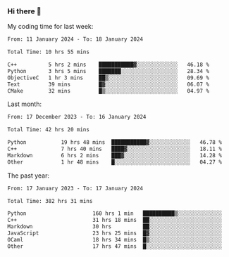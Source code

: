 ### Hi there 👋

My coding time for last week:

<!--START_SECTION:week-->

```txt
From: 11 January 2024 - To: 18 January 2024

Total Time: 10 hrs 55 mins

C++          5 hrs 2 mins    ███████████▓░░░░░░░░░░░░░   46.18 %
Python       3 hrs 5 mins    ███████░░░░░░░░░░░░░░░░░░   28.34 %
ObjectiveC   1 hr 3 mins     ██▒░░░░░░░░░░░░░░░░░░░░░░   09.69 %
Text         39 mins         █▓░░░░░░░░░░░░░░░░░░░░░░░   06.07 %
CMake        32 mins         █▒░░░░░░░░░░░░░░░░░░░░░░░   04.97 %
```

<!--END_SECTION:week-->

Last month:

<!--START_SECTION:month-->

```txt
From: 17 December 2023 - To: 16 January 2024

Total Time: 42 hrs 20 mins

Python           19 hrs 48 mins  ███████████▓░░░░░░░░░░░░░   46.78 %
C++              7 hrs 40 mins   ████▓░░░░░░░░░░░░░░░░░░░░   18.11 %
Markdown         6 hrs 2 mins    ███▓░░░░░░░░░░░░░░░░░░░░░   14.28 %
Other            1 hr 48 mins    █░░░░░░░░░░░░░░░░░░░░░░░░   04.27 %
```

<!--END_SECTION:month-->

The past year:

<!--START_SECTION:year-->

```txt
From: 17 January 2023 - To: 17 January 2024

Total Time: 382 hrs 31 mins

Python                     160 hrs 1 min   ██████████▒░░░░░░░░░░░░░░   41.83 %
C++                        31 hrs 18 mins  ██░░░░░░░░░░░░░░░░░░░░░░░   08.18 %
Markdown                   30 hrs          ██░░░░░░░░░░░░░░░░░░░░░░░   07.85 %
JavaScript                 23 hrs 25 mins  █▓░░░░░░░░░░░░░░░░░░░░░░░   06.12 %
OCaml                      18 hrs 34 mins  █▒░░░░░░░░░░░░░░░░░░░░░░░   04.85 %
Other                      17 hrs 47 mins  █░░░░░░░░░░░░░░░░░░░░░░░░   04.65 %
```

<!--END_SECTION:year-->
